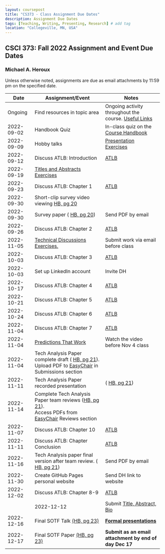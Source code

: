 ```yaml
---
layout: coursepost
title: "CS373 - Class Assignment Due Dates"
description: Assignment Due Dates
tags: [Teaching, Writing, Presenting, Research] # add tag
location: "Collegeville, MN, USA"
---
```


## CSCI 373: Fall 2022 Assignment and Event Due Dates

### Michael A. Heroux

Unless otherwise noted, assignments are due as email attachments by 11:59 pm on the specified date.

| **Date** | **Assignment/Event** | **Notes** |
| ---------- | --- | --- |
| Ongoing | Find resources in topic area | Ongoing activity throughout the course. [Useful Links](https://maherou.github.io/Teaching/files/CS373/CS373-Links/) |
|2022-09-02 | Handbook Quiz | In-class quiz on the [Course Handbook](../CSCI373CourseHandbookLatestEdition.pdf) |
| 2022-09-09 | Hobby talks | [Presentation Exercises](https://collegeville.github.io/Orator/PresentationsThatWork/) |
| 2022-09-12 | Discuss ATLB: Introduction | [ATLB](../ATLB-Discussion) |
| 2022-09-19 | [Titles and Abstracts Exercises](https://collegeville.github.io/Scribe/TitlesAndAbstractsThatWork/) | |
| 2022-09-23 | Discuss ATLB: Chapter 1 | [ATLB](../ATLB-Discussion) |
| 2022-09-30 | Short-clip survey video viewing [HB, pg 20](../CSCI373CourseHandbookLatestEdition.pdf) |  | 
| 2022-09-30 | Survey paper ( [HB, pg 20](../CSCI373CourseHandbookLatestEdition.pdf)) | Send PDF by email |
| 2022-09-26 | Discuss ATLB: Chapter 2 | [ATLB](../ATLB-Discussion) |
| 2022-11-05|  [Technical Discussions Exercises.](https://collegeville.github.io/Orator/DiscussionsThatWork/) | Submit work via email before class |
| 2022-10-03 | Discuss ATLB: Chapter 3 | [ATLB](../ATLB-Discussion) |
| 2022-10-03 | Set up LinkedIn account | Invite DH |
| 2022-10-17 | Discuss ATLB: Chapter 4 | [ATLB](../ATLB-Discussion) |
| 2022-10-21 | Discuss ATLB: Chapter 5 | [ATLB](../ATLB-Discussion) |
| 2022-10-24 | Discuss ATLB: Chapter 6 | [ATLB](../ATLB-Discussion) |
| 2022-11-04 | Discuss ATLB: Chapter 7 | [ATLB](../ATLB-Discussion) |
| 2022-11-04 | [Predictions That Work](https://collegeville.github.io/Scribe/PredictionsThatWork/) | Watch the video before Nov 4 class |
| 2022-11-04 | Tech Analysis Paper complete draft ( [HB, pg 21](../CSCI373CourseHandbookLatestEdition.pdf)). <br> Upload PDF to [EasyChair](https://easychair.org/conferences/?conf=fall2022tap) in Submissions section | |
| 2022-11-11 | Tech Analysis Paper recorded presentation | ( [HB, pg 21](../CSCI373CourseHandbookLatestEdition.pdf)) |
| 2022-11-14 | Complete Tech Analysis Paper team reviews ([HB, pg 21](../CSCI373CourseHandbookLatestEdition.pdf)). <br> Access PDFs from [EasyChair](https://easychair.org/conferences/?conf=fall2022tap) Reviews section |
| 2022-11-07 | Discuss ATLB: Chapter 10 | [ATLB](../ATLB-Discussion) |
| 2022-11-11 | Discuss ATLB: Chapter Conclusion | [ATLB](../ATLB-Discussion) |
| 2022-11-16 | Tech Analysis paper final version after team review. ( [HB, pg 21](../CSCI373CourseHandbookLatestEdition.pdf)) | Send PDF by email |
| 2022-11-30 | Create GitHub Pages personal website | Send DH link to website |
| 2022-12-02 | Discuss ATLB: Chapter 8-9 | [ATLB](../ATLB-Discussion) |
|| 2022-12-12 | Submit [Title, Abstract, Bio](https://forms.gle/ScuC4Ca7xn1zfhaP6) | |
| 2022-12-16 | Final SOTF Talk [(HB, pg 23)](../CSCI373CourseHandbookLatestEdition.pdf) | [**Formal presentations**](../2022-Fall-Final-Presentation-Schedule) |
| 2022-12-17 | Final SOTF Paper [(HB, pg 23)](../CSCI373CourseHandbookLatestEdition.pdf) | **Submit as an email attachment by end of day Dec 17** |


